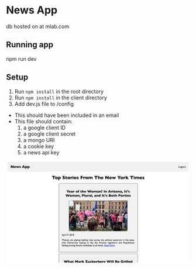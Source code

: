 # News App

db hosted on at mlab.com

## Running app
npm run dev

## Setup

1. Run `npm install` in the root directory
2. Run `npm install` in the client directory
3. Add dev.js file to /config
  - This should have been included in an email
  - This file should contain:
    1. a google client ID
    2. a google client secret
    3. a mongo URI
    4. a cookie key
    5. a news api key

![MarkdownExplorer](screenshot.png)
